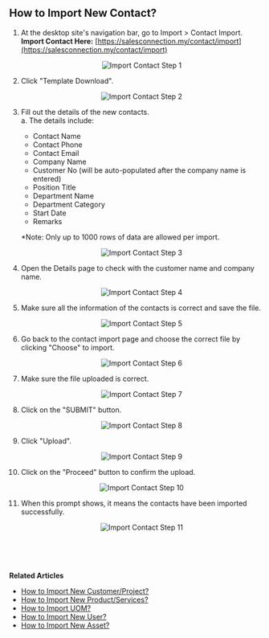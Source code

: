 ## How to Import New Contact?
    
  1. At the desktop site's navigation bar, go to Import > Contact Import.<br>
     **Import Contact Here:** [https://salesconnection.my/contact/import](https://salesconnection.my/contact/import)<br>

     <p align="center">
       <img src="img/Import_Contact_Step_1.png" alt="Import Contact Step 1">
     </p>

  2. Click "Template Download".<br>

     <p align="center">
       <img src="img/Import_Contact_Step_2.png" alt="Import Contact Step 2">
     </p>

  3. Fill out the details of the new contacts.<br>
     a. The details include:<br>
        - Contact Name<br>
        - Contact Phone<br>
        - Contact Email<br>
        - Company Name<br>
        - Customer No (will be auto-populated after the company name is entered)<br>
        - Position Title<br>
        - Department Name<br>
        - Department Category<br>
        - Start Date<br>
        - Remarks<br>
        
     *Note: Only up to 1000 rows of data are allowed per import.<br>

     <p align="center">
       <img src="img/Import_Contact_Step_3.png" alt="Import Contact Step 3">
     </p>
     
  4. Open the Details page to check with the customer name and company name.<br>

     <p align="center">
       <img src="img/Import_Contact_Step_4.png" alt="Import Contact Step 4">
     </p>
  
  5. Make sure all the information of the contacts is correct and save the file.<br>

     <p align="center">
       <img src="img/Import_Contact_Step_5.png" alt="Import Contact Step 5">
     </p>

  6. Go back to the contact import page and choose the correct file by clicking "Choose" to import.<br>

     <p align="center">
       <img src="img/Import_Contact_Step_6.png" alt="Import Contact Step 6">
     </p>

  7. Make sure the file uploaded is correct.<br>

     <p align="center">
       <img src="img/Import_Contact_Step_7.png" alt="Import Contact Step 7">
     </p>

  8. Click on the "SUBMIT" button.<br>

     <p align="center">
       <img src="img/Import_Contact_Step_8.png" alt="Import Contact Step 8">
     </p>

  9. Click "Upload".<br>

     <p align="center">
       <img src="img/Import_Contact_Step_9.png" alt="Import Contact Step 9">
     </p>
  
  10. Click on the "Proceed" button to confirm the upload.<br>

      <p align="center">
         <img src="img/Import_Contact_Step_10.png" alt="Import Contact Step 10">
      </p>
  
  11. When this prompt shows, it means the contacts have been imported successfully.<br>

      <p align="center">
        <img src="img/Import_Contact_Step_11.png" alt="Import Contact Step 11">
      </p>
  <br><br><br>

**Related Articles**<br>
- [How to Import New Customer/Project?](Import_Customer_Project.md)
- [How to Import New Product/Services?](Import_Product_Services.md)
- [How to Import UOM?](Import_UOM.md)
- [How to Import New User?](Import_User.md)
- [How to Import New Asset?](Import_Asset.md)
